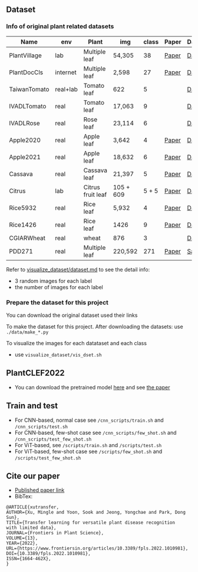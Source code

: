## Dataset

### Info of original plant related datasets

| Name         | env      | Plant             | img         | class | Paper                                                                                   | Dataset                                                                                                           |
|--------------|----------|-------------------|-------------|-------|-----------------------------------------------------------------------------------------|-------------------------------------------------------------------------------------------------------------------|
| PlantVillage | lab      | Multiple leaf     | 54,305      | 38    | [Paper](https://arxiv.org/abs/1511.08060)                                               | [Dataset](https://github.com/spMohanty/PlantVillage-Dataset/tree/master/raw/color)                                |
| PlantDocCls  | internet | Multiple leaf     | 2,598       | 27    | [Paper](https://dl.acm.org/doi/pdf/10.1145/3371158.3371196)                             | [Dataset](https://github.com/pratikkayal/PlantDoc-Dataset)                                                        |
| TaiwanTomato | real+lab | Tomato leaf       | 622         | 5     |                                                                                         | [Dataset](https://data.mendeley.com/datasets/ngdgg79rzb/1)                                                        |
| IVADLTomato  | real     | Tomato leaf       | 17,063      | 9     |                                                                                         | [Dataset](https://github.com/IVADL/tomato-disease-detector)                                                       |
| IVADLRose    | real     | Rose leaf         | 23,114      | 6     |                                                                                         | [Dataset](https://github.com/IVADL/tomato-disease-detector)                                                       |
| Apple2020    | real     | Apple leaf        | 3,642       | 4     | [Paper](https://bsapubs.onlinelibrary.wiley.com/doi/pdfdirect/10.1002/aps3.11390)       | [Dataset](https://www.kaggle.com/competitions/plant-pathology-2020-fgvc7/data)                                    |
| Apple2021    | real     | Apple leaf        | 18,632      | 6     | [Paper](https://vision.cornell.edu/se3/wp-content/uploads/2021/09/029.pdf)              | [Dataset](https://www.kaggle.com/competitions/plant-pathology-2021-fgvc8/data)                                    |
| Cassava      | real     | Cassava leaf      | 21,397      | 5     | [Paper](https://www.frontiersin.org/articles/10.3389/fpls.2017.01852/full)              | [Dataset](https://www.kaggle.com/competitions/cassava-leaf-disease-classification/data)                           |
| Citrus       | lab      | Citrus fruit leaf | 105 + 609   | 5 + 5 | [Paper](https://www.sciencedirect.com/science/article/pii/S2352340919306948?via%3Dihub) | [Dataset](https://data.mendeley.com/datasets/3f83gxmv57/2)                                                        |
| Rice5932     | real     | Rice leaf         | 5,932       | 4     | [Paper](https://www.sciencedirect.com/science/article/pii/S0168169919326997)            | [Dataset](https://data.mendeley.com/datasets/fwcj7stb8r/1)                                                        |
| Rice1426     | real     | Rice leaf         | 1426        | 9     | [Paper](https://www.sciencedirect.com/science/article/pii/S1537511020300830?via%3Dihub) | [Dataset](https://drive.google.com/drive/folders/1ewBesJcguriVTX8sRJseCDbXAF_T4akK)                               |
| CGIARWheat   | real     | wheat             | 876         | 3     |                                                                                         | [Dataset](https://www.kaggle.com/datasets/shadabhussain/cgiar-computer-vision-for-crop-disease?resource=download) |
| PDD271       | real     | Multiple leaf     | 220,592     | 271   | [Paper](https://ieeexplore.ieee.org/stamp/stamp.jsp?arnumber=9325065&tag=1)             | [Sample](https://github.com/liuxindazz/PDD271)                                                                    |

Refer to [visualize_dataset/dataset.md](https://github.com/xml94/MAE_plant_disease/blob/main/visualize_dataset/dataset.md) to see the detail info:
* 3 random images for each label
* the number of images for each label

### Prepare the dataset for this project
You can download the original dataset used their links

To make the dataset for this project. After downloading the datasets: use ```./data/make_*.py```

To visualize the images for each datataset and each class
* use ```visualize_dataset/vis_dset.sh```

## PlantCLEF2022
* You can download the pretrained model [here](https://github.com/xml94/PlantCLEF2022) and see [the paper](http://www.dei.unipd.it/~ferro/CLEF-WN-Drafts/CLEF2022/paper-179.pdf)


## Train and test
* For CNN-based, normal case see ```/cnn_scripts/train.sh``` and ```/cnn_scripts/test.sh```
* For CNN-based, few-shot case see ```/cnn_scripts/few_shot.sh``` and ```/cnn_scripts/test_few_shot.sh```
* For ViT-based, see ```/scripts/train.sh``` and ```/scripts/test.sh```
* For ViT-based, few-shot case see ```/scripts/few_shot.sh``` and ```/scripts/test_few_shot.sh```

## Cite our paper
* [Published paper link](https://www.frontiersin.org/articles/10.3389/fpls.2022.1010981/full)
* BibTex:
```
@ARTICLE{xutransfer,
AUTHOR={Xu, Mingle and Yoon, Sook and Jeong, Yongchae and Park, Dong Sun},
TITLE={Transfer learning for versatile plant disease recognition with limited data},
JOURNAL={Frontiers in Plant Science},
VOLUME={13},
YEAR={2022},
URL={https://www.frontiersin.org/articles/10.3389/fpls.2022.1010981},
DOI={10.3389/fpls.2022.1010981},
ISSN={1664-462X},
}
```
